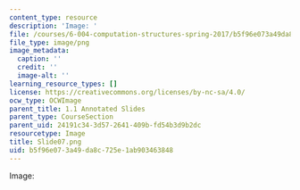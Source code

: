 ```yaml
---
content_type: resource
description: 'Image: '
file: /courses/6-004-computation-structures-spring-2017/b5f96e073a49da8c725e1ab903463848_Slide07.png
file_type: image/png
image_metadata:
  caption: ''
  credit: ''
  image-alt: ''
learning_resource_types: []
license: https://creativecommons.org/licenses/by-nc-sa/4.0/
ocw_type: OCWImage
parent_title: 1.1 Annotated Slides
parent_type: CourseSection
parent_uid: 24191c34-3d57-2641-409b-fd54b3d9b2dc
resourcetype: Image
title: Slide07.png
uid: b5f96e07-3a49-da8c-725e-1ab903463848
---
```

Image: 